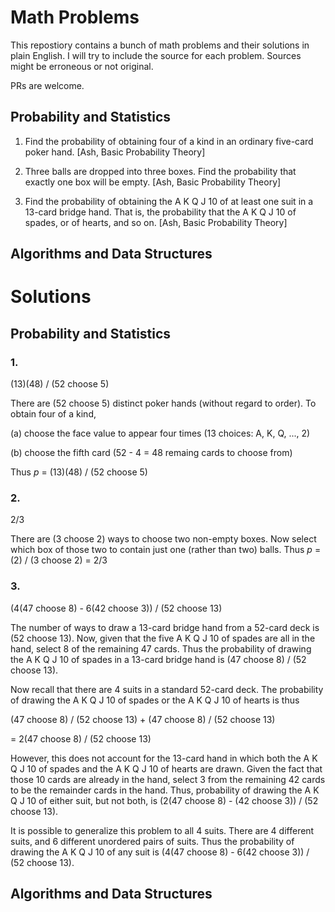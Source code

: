 # Math Problems
This repostiory contains a bunch of math problems and their solutions in plain English. I will try to include the source for each problem. Sources might be erroneous or not original.

PRs are welcome.

## Probability and Statistics

1. Find the probability of obtaining four of a kind in an ordinary five-card poker hand. [Ash, Basic Probability Theory]

2. Three balls are dropped into three boxes. Find the probability that exactly one box will be empty. [Ash, Basic Probability Theory]

3. Find the probability of obtaining the A K Q J 10 of at least one suit in a 13-card bridge hand. That is, the probability that the A K Q J 10 of spades, or of hearts, and so on. [Ash, Basic Probability Theory]

## Algorithms and Data Structures


# Solutions

## Probability and Statistics

### 1.

(13)(48) / (52 choose 5)

There are (52 choose 5) distinct poker hands (without regard to order). To obtain four of a kind,

(a) choose the face value to appear four times (13 choices: A, K, Q, ..., 2)

(b) choose the fifth card (52 - 4 = 48 remaing cards to choose from)

Thus *p* = (13)(48) / (52 choose 5)

### 2.

2/3

There are (3 choose 2) ways to choose two non-empty boxes. Now select which box of those two to contain just one (rather than two) balls. Thus *p* = (2) / (3 choose 2) = 2/3

### 3.

(4(47 choose 8) - 6(42 choose 3)) / (52 choose 13)

The number of ways to draw a 13-card bridge hand from a 52-card deck is (52 choose 13). Now, given that the five A K Q J 10 of spades are all in the hand, select 8 of the remaining 47 cards. Thus the probability of drawing the A K Q J 10 of spades in a 13-card bridge hand is (47 choose 8) / (52 choose 13).

Now recall that there are 4 suits in a standard 52-card deck. The probability of drawing the A K Q J 10 of spades or the A K Q J 10 of hearts is thus

(47 choose 8) / (52 choose 13) + (47 choose 8) / (52 choose 13)

= 2(47 choose 8) / (52 choose 13)

However, this does not account for the 13-card hand in which both the A K Q J 10 of spades and the A K Q J 10 of hearts are drawn. Given the fact that those 10 cards are already in the hand, select 3 from the remaining 42 cards to be the remainder cards in the hand. Thus, probability of drawing the A K Q J 10 of either suit, but not both, is (2(47 choose 8) - (42 choose 3)) / (52 choose 13).

It is possible to generalize this problem to all 4 suits. There are 4 different suits, and 6 different unordered pairs of suits. Thus the probability of drawing the A K Q J 10 of any suit is (4(47 choose 8) - 6(42 choose 3)) / (52 choose 13).

## Algorithms and Data Structures
